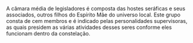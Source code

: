 ﻿A câmara média de legisladores é composta das hostes seráficas e seus associados, outros filhos do Espírito Mãe do universo local. Este grupo consta de cem membros e é indicado pelas personalidades supervisoras, as quais presidem as várias atividades desses seres conforme eles funcionam dentro da constelação.